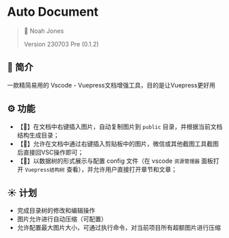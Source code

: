 # Auto Document <!-- omit in toc -->

> 🍉 Noah Jones
>
> Version 230703 Pre (0.1.2)

## 🍵 简介

一款精简易用的 Vscode - Vuepress文档增强工具，目的是让Vuepress更好用

## ⚙️ 功能

- 【🌻】在文档中右键插入图片，自动复制图片到 `public` 目录，并根据当前文档结构生成目录；
- 【🪷】允许在文档中通过右键插入剪贴板中的图片，微信或其他截图工具截图后直接回VSC操作即可；
- 【🌹】以数据树的形式展示与配置 config 文件（在 vscode `资源管理器` 面板打开 `Vuepress结构树` 查看），并允许用户直接打开章节和文章；

## ☀️ 计划

- 完成目录树的修改和编辑操作
- 图片允许进行自动压缩（可配置）
- 允许配置最大图片大小，可通过执行命令，对当前项目所有超额图片进行压缩